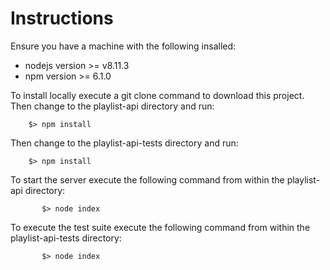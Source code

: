 # Instructions
Ensure you have a machine with the following insalled:
+  nodejs version >= v8.11.3
+  npm version >= 6.1.0

To install locally execute a git clone command to download this project. Then change to the playlist-api directory and run:

```
    $> npm install
```

Then change to the playlist-api-tests directory and run: 

```
    $> npm install
```
   
To start the server execute the following command from within the playlist-api directory:

```      
       $> node index
```

To execute the test suite execute the following command from within the playlist-api-tests 
    directory: 

```
       $> node index
 ```
